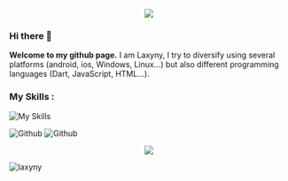 <p align="center">
  <img src="https://readme-typing-svg.demolab.com?font=Fira+Code&size=22&duration=3000&pause=1200&color=00FF41&center=true&vCenter=true&multiline=true&width=1000&lines=Accessing+GitHub+terminal+profile...;Authentication+granted+%5BOK%5D.;Loading+developer+signature...;User%3A+Laxyny+%7C+Cross-platform+engineer.;Skills%3A+HTML+%7C+CSS+%7C+Angular+%7C+Node.js+%7C+JS+%7C+Python+%7C+Dart+%7C+Flutter.;Mission%3A+Build+cool+tools.+Break+limits.+Stay+fast.;Welcome+to+my+digital+workspace." />
</p>

### Hi there 👋

**Welcome to my github page.**
I am Laxyny, I try to diversify using several platforms (android, ios, Windows, Linux...) but also different programming languages (Dart, JavaScript, HTML...).

### My Skills :


![My Skills](https://skillicons.dev/icons?i=html,css,angular,nodejs,js,py,dart,flutter)


![Github](https://github-readme-stats.vercel.app/api?username=laxyny&theme=calm_pink&show_icons=true)
![Github](https://github-readme-stats.vercel.app/api/top-langs/?username=laxyny&layout=compact)


<p align="center">
  <img src="https://raw.githubusercontent.com/trinib/trinib/a5f17399d881c5651a89bfe4a621014b08346cf0/images/marquee.svg">
</p>

<p align="left">
  <img src="https://komarev.com/ghpvc/?username=laxyny&label=Profile%20views&color=0e75b6&style=flat" alt="laxyny" />
</p>
